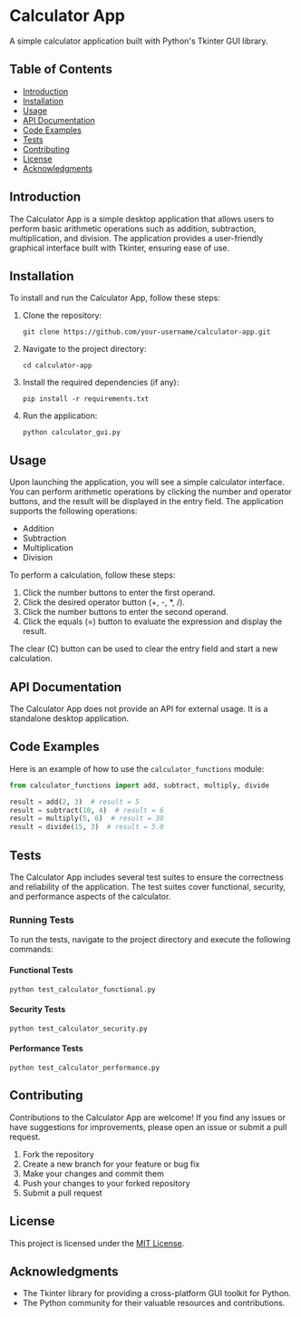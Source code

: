 # Calculator App

A simple calculator application built with Python's Tkinter GUI library.

## Table of Contents

- [Introduction](#introduction)
- [Installation](#installation)
- [Usage](#usage)
- [API Documentation](#api-documentation)
- [Code Examples](#code-examples)
- [Tests](#tests)
- [Contributing](#contributing)
- [License](#license)
- [Acknowledgments](#acknowledgments)

## Introduction

The Calculator App is a simple desktop application that allows users to perform basic arithmetic operations such as addition, subtraction, multiplication, and division. The application provides a user-friendly graphical interface built with Tkinter, ensuring ease of use.

## Installation

To install and run the Calculator App, follow these steps:

1. Clone the repository:

   ```
   git clone https://github.com/your-username/calculator-app.git
   ```

2. Navigate to the project directory:

   ```
   cd calculator-app
   ```

3. Install the required dependencies (if any):

   ```
   pip install -r requirements.txt
   ```

4. Run the application:

   ```
   python calculator_gui.py
   ```

## Usage

Upon launching the application, you will see a simple calculator interface. You can perform arithmetic operations by clicking the number and operator buttons, and the result will be displayed in the entry field. The application supports the following operations:

- Addition
- Subtraction
- Multiplication
- Division

To perform a calculation, follow these steps:

1. Click the number buttons to enter the first operand.
2. Click the desired operator button (+, -, *, /).
3. Click the number buttons to enter the second operand.
4. Click the equals (=) button to evaluate the expression and display the result.

The clear (C) button can be used to clear the entry field and start a new calculation.

## API Documentation

The Calculator App does not provide an API for external usage. It is a standalone desktop application.

## Code Examples

Here is an example of how to use the `calculator_functions` module:

```python
from calculator_functions import add, subtract, multiply, divide

result = add(2, 3)  # result = 5
result = subtract(10, 4)  # result = 6
result = multiply(5, 6)  # result = 30
result = divide(15, 3)  # result = 5.0
```

## Tests

The Calculator App includes several test suites to ensure the correctness and reliability of the application. The test suites cover functional, security, and performance aspects of the calculator.

### Running Tests

To run the tests, navigate to the project directory and execute the following commands:

#### Functional Tests

```
python test_calculator_functional.py
```

#### Security Tests

```
python test_calculator_security.py
```

#### Performance Tests

```
python test_calculator_performance.py
```

## Contributing

Contributions to the Calculator App are welcome! If you find any issues or have suggestions for improvements, please open an issue or submit a pull request.

1. Fork the repository
2. Create a new branch for your feature or bug fix
3. Make your changes and commit them
4. Push your changes to your forked repository
5. Submit a pull request

## License

This project is licensed under the [MIT License](LICENSE).

## Acknowledgments

- The Tkinter library for providing a cross-platform GUI toolkit for Python.
- The Python community for their valuable resources and contributions.
